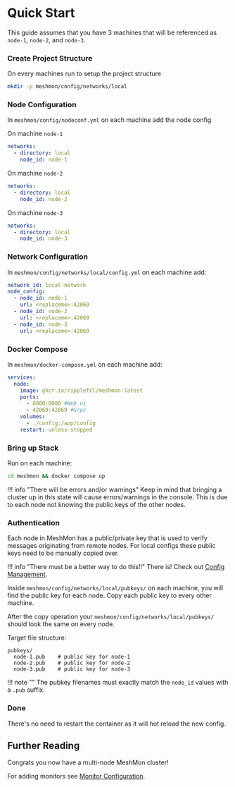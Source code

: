 # Quick Start

This guide assumes that you have 3 machines that will be referenced as `node-1`, `node-2`, and `node-3`.


### Create Project Structure
On every machines run to setup the project structure
```bash
mkdir -p meshmon/config/networks/local
```


### Node Configuration
In `meshmon/config/nodeconf.yml` on each machine add the node config

On machine `node-1`
```yaml
networks:
  - directory: local
    node_id: node-1
```

On machine `node-2`
```yaml
networks:
  - directory: local
    node_id: node-2
```

On machine `node-3`
```yaml
networks:
  - directory: local
    node_id: node-3
```


### Network Configuration
In `meshmon/config/networks/local/config.yml` on each machine add:

```yaml
network_id: local-network
node_config:
  - node_id: node-1
    url: <replaceme>:42069
  - node_id: node-2
    url: <replaceme>:42069
  - node_id: node-3
    url: <replaceme>:42069
```

### Docker Compose
In `meshmon/docker-compose.yml` on each machine add:

```yaml
services:
  node:
    image: ghcr.io/ripplefcl/meshmon:latest
    ports:
      - 8000:8000 #Web ui
      - 42069:42069 #Grpc
    volumes:
      - ./config:/app/config
    restart: unless-stopped
```

### Bring up Stack
Run on each machine:
```bash
cd meshmon && docker compose up
```

!!! info "There will be errors and/or warnings"
    Keep in mind that bringing a cluster up in this state will cause errors/warnings in the console. This is due to each node not knowing the public keys of the other nodes.

### Authentication
Each node in MeshMon has a public/private key that is used to verify messages originating from remote nodes. For local configs these public keys need to be manually copied over.

!!! info "There must be a better way to do this!!"
    There is! Check out [Config Management](configuration/config-managment.md#2-git-centralized-repository).

Inside `meshmon/config/networks/local/pubkeys/` on each machine, you will find the public key for each node. Copy each public key to every other machine.

After the copy operation your `meshmon/config/networks/local/pubkeys/` should look the same on every node.

Target file structure:

```
pubkeys/
  node-1.pub    # public key for node-1
  node-2.pub    # public key for node-2
  node-3.pub    # public key for node-3
```

!!! note ""
    The pubkey filenames must exactly match the `node_id` values with a `.pub` suffix.

### Done
There's no need to restart the container as it will hot reload the new config.


## Further Reading
Congrats you now have a multi-node MeshMon cluster!

For adding monitors see [Monitor Configuration](configuration/network.md#monitors).
